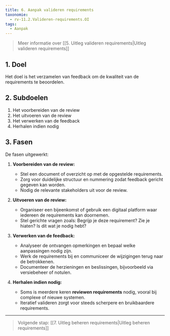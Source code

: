 ```yaml
---
title: 6. Aanpak valideren requirements
taxonomie:
  - rv-11.2.Valideren-requirements.OI
tags:
  - Aanpak
---
```


> Meer informatie over [[5. Uitleg valideren requirements|Uitleg valideren requirements]]

## 1. Doel
Het doel is het verzamelen van feedback om de kwaliteit van de requirements te beoordelen. 

## 2. Subdoelen
1. Het voorbereiden van de review
2. Het uitvoeren van de review
3. Het verwerken van de feedback
4. Herhalen indien nodig  

## 3. Fasen
De fasen uitgewerkt:
1. **Voorbereiden van de review:**  
   - Stel een document of overzicht op met de opgestelde requirements.  
   - Zorg voor duidelijke structuur en nummering zodat feedback gericht gegeven kan worden.  
   - Nodig de relevante stakeholders uit voor de review.

2. **Uitvoeren van de review:**  
   - Organiseer een bijeenkomst of gebruik een digitaal platform waar iedereen de requirements kan doornemen.  
   - Stel gerichte vragen zoals: Begrijp je deze requirement? Zie je hiaten? Is dit wat je nodig hebt?

3. **Verwerken van de feedback:**  
   - Analyseer de ontvangen opmerkingen en bepaal welke aanpassingen nodig zijn.  
   - Werk de requirements bij en communiceer de wijzigingen terug naar de betrokkenen.  
   - Documenteer de herzieningen en beslissingen, bijvoorbeeld via versiebeheer of notulen.

4. **Herhalen indien nodig:**  
   - Soms is meerdere keren **reviewen requirements** nodig, vooral bij complexe of nieuwe systemen.  
   - Iteratief valideren zorgt voor steeds scherpere en bruikbaardere requirements.

---

> Volgende stap: [[7. Uitleg beheren requirements|Uitleg beheren requirements]]
